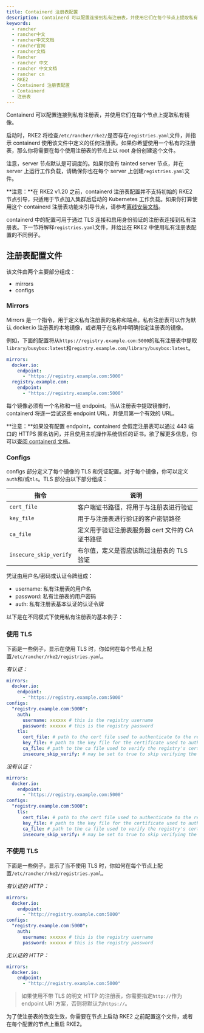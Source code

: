 ```yaml
---
title: Containerd 注册表配置
description: Containerd 可以配置连接到私有注册表，并使用它们在每个节点上提取私有镜像。
keywords:
  - rancher
  - rancher中文
  - rancher中文文档
  - rancher官网
  - rancher文档
  - Rancher
  - rancher 中文
  - rancher 中文文档
  - rancher cn
  - RKE2
  - Containerd 注册表配置
  - Containerd
  - 注册表
---
```



Containerd 可以配置连接到私有注册表，并使用它们在每个节点上提取私有镜像。

启动时，RKE2 将检查`/etc/rancher/rke2/`是否存在`registries.yaml`文件，并指示 containerd 使用该文件中定义的任何注册表。如果你希望使用一个私有的注册表，那么你将需要在每个使用注册表的节点上以 root 身份创建这个文件。

注意，server 节点默认是可调度的。如果你没有 tainted server 节点，并在 server 上运行工作负载，请确保你也在每个 server 上创建`registries.yaml`文件。

**注意：**在 RKE2 v1.20 之前，containerd 注册表配置并不支持初始的 RKE2 节点引导，只适用于节点加入集群后启动的 Kubernetes 工作负载。如果你打算使用这个 containerd 注册表功能来引导节点，请参考[离线安装文档](airgap.md)。

containerd 中的配置可用于通过 TLS 连接和启用身份验证的注册表连接到私有注册表。下一节将解释`registries.yaml`文件，并给出在 RKE2 中使用私有注册表配置的不同例子。

## 注册表配置文件

该文件由两个主要部分组成：

- mirrors
- configs

### Mirrors

Mirrors 是一个指令，用于定义私有注册表的名称和端点。私有注册表可以作为默认 docker.io 注册表的本地镜像，或者用于在名称中明确指定注册表的镜像。

例如，下面的配置将从`https://registry.example.com:5000`的私有注册表中提取`library/busybox:latest`和`registry.example.com/library/busybox:latest`。

```yaml
mirrors:
  docker.io:
    endpoint:
      - "https://registry.example.com:5000"
  registry.example.com:
    endpoint:
      - "https://registry.example.com:5000"
```

每个镜像必须有一个名称和一组 endpoint。当从注册表中提取镜像时，containerd 将逐一尝试这些 endpoint URL，并使用第一个有效的 URL。

**注意：**如果没有配置 endpoint，containerd 会假定注册表可以通过 443 端口的 HTTPS 匿名访问，并且使用主机操作系统信任的证书。欲了解更多信息，你可以[查阅 containerd 文档](https://github.com/containerd/containerd/blob/master/docs/cri/registry.md#configure-registry-endpoint)。

### Configs

configs 部分定义了每个镜像的 TLS 和凭证配置。对于每个镜像，你可以定义`auth`和/或`tls`。TLS 部分由以下部分组成：

| 指令                   | 说明                                             |
| ---------------------- | ------------------------------------------------ |
| `cert_file`            | 客户端证书路径，将用于与注册表进行验证           |
| `key_file`             | 用于与注册表进行验证的客户密钥路径               |
| `ca_file`              | 定义用于验证注册表服务器 cert 文件的 CA 证书路径 |
| `insecure_skip_verify` | 布尔值，定义是否应该跳过注册表的 TLS 验证        |

凭证由用户名/密码或认证令牌组成：

- username: 私有注册表的用户名
- password: 私有注册表的用户密码
- auth: 私有注册表基本认证的认证令牌

以下是在不同模式下使用私有注册表的基本例子：

### 使用 TLS

下面是一些例子，显示在使用 TLS 时，你如何在每个节点上配置`/etc/rancher/rke2/registries.yaml`。

_有认证：_

```yaml
mirrors:
  docker.io:
    endpoint:
      - "https://registry.example.com:5000"
configs:
  "registry.example.com:5000":
    auth:
      username: xxxxxx # this is the registry username
      password: xxxxxx # this is the registry password
    tls:
      cert_file: # path to the cert file used to authenticate to the registry
      key_file: # path to the key file for the certificate used to authenticate to the registry
      ca_file: # path to the ca file used to verify the registry's certificate
      insecure_skip_verify: # may be set to true to skip verifying the registry's certificate
```

_没有认证：_

```yaml
mirrors:
  docker.io:
    endpoint:
      - "https://registry.example.com:5000"
configs:
  "registry.example.com:5000":
    tls:
      cert_file: # path to the cert file used to authenticate to the registry
      key_file: # path to the key file for the certificate used to authenticate to the registry
      ca_file: # path to the ca file used to verify the registry's certificate
      insecure_skip_verify: # may be set to true to skip verifying the registry's certificate
```

### 不使用 TLS

下面是一些例子，显示了当不使用 TLS 时，你如何在每个节点上配置`/etc/rancher/rke2/registries.yaml`。

_有认证的 HTTP：_

```yaml
mirrors:
  docker.io:
    endpoint:
      - "http://registry.example.com:5000"
configs:
  "registry.example.com:5000":
    auth:
      username: xxxxxx # this is the registry username
      password: xxxxxx # this is the registry password
```

_无认证的 HTTP：_

```yaml
mirrors:
  docker.io:
    endpoint:
      - "http://registry.example.com:5000"
```

> 如果使用不带 TLS 的明文 HTTP 的注册表，你需要指定`http://`作为 endpoint URI 方案，否则将默认为`https://`。

为了使注册表的改变生效，你需要在节点上启动 RKE2 之前配置这个文件，或者在每个配置的节点上重启 RKE2。
